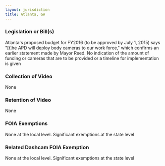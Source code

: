 ```yaml
---
layout: jurisdiction
title: Atlanta, GA
---
```


### Legislation or Bill(s)

Atlanta&#39;s proposed budget for FY2016 (to be approved by July 1, 2015) says &quot;[t]he APD will deploy body cameras to our work force,&quot; which confirms an earlier statement made by Mayor Reed. No indication of the amount of funding or cameras that are to be provided or a timeline for implementation is given

### Collection of Video

None

### Retention of Video

None

### FOIA Exemptions

None at the local level. Significant exemptions at the state level

### Related Dashcam FOIA Exemption

None at the local level. Significant exemptions at the state level
